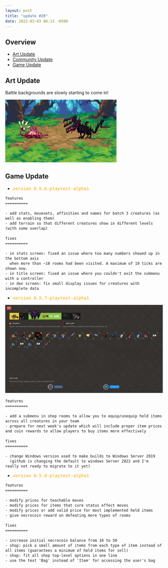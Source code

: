 ```yaml
---
layout: post
title: "update #20"
date: 2022-03-03 00:13 -0500
---
```


## Overview

- [<u>Art Update</u>](#art-update)
- [<u>Community Update</u>](#community-update)
- [<u>Game Update</u>](#game-update)

## Art Update

Battle backgrounds are slowly starting to come in!

<div class="image-container mid">
  <img src="/assets/images/updates/20/updated-forest-background.gif" loading="lazy" alt="" />
</div>

## Game Update

- <pre style="color: orange">version 0.5.6-playtest-alpha1</pre>

```asciidoc
features
==========

- add stats, movesets, affinities and names for batch 3 creatures (as well as enabling them)
- add terrain so that different creatures show in different levels (with some overlap)

fixes
==========

- in stats screen: fixed an issue where too many numbers showed up in the bottom axis
  when more than ~10 rooms had been visited. A maximum of 10 ticks are shown now.
- in title screen: fixed an issue where you couldn't exit the submenu with a controller
- in dex screen: fix small display issues for creatures with incomplete data
```

- <pre style="color: orange">version 0.5.7-playtest-alpha1</pre>

<div class="image-container mid">
  <img src="/assets/images/updates/20/equip-items.png" loading="lazy" alt="" />
</div>

```asciidoc
features
==========

- add a submenu in shop rooms to allow you to equip/unequip held items across all creatures in your team
- prepare for next week's update which will include proper item prices and coin rewards to allow players to buy items more effectively

fixes
==========

- change Windows version used to make builds to Windows Server 2019
  (github is changing the default to windows Server 2022 and I'm really not ready to migrate to it yet)
```

- <pre style="color: orange">version 0.5.8-playtest-alpha1</pre>

```asciidoc
features
==========

- modify prices for teachable moves
- modify prices for items that cure status effect moves
- modify prices or add valid price for most implemented held items
- give necrocoin reward on defeating more types of rooms

fixes
==========

- increase initial necrocoin balance from 10 to 50
- shop: pick a small amount of items from each type of item instead of all items (guarantees a minimum of held items for sell)
- shop: fit all shop top-level options in one line
- use the text 'Bag' instead of 'Item' for accessing the user's bag
```
